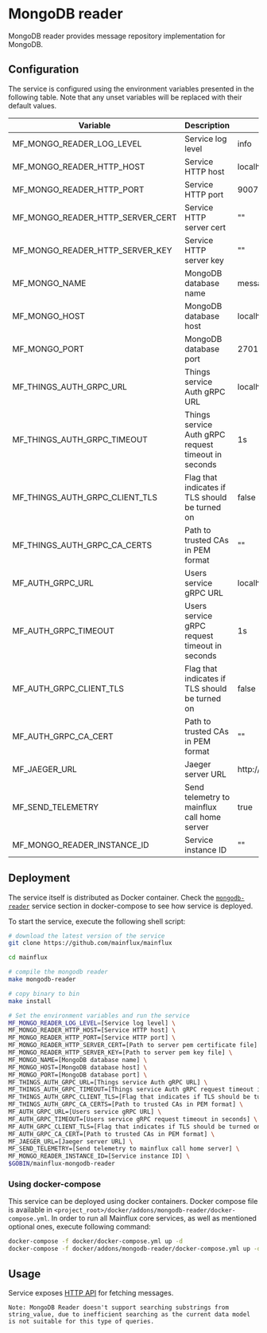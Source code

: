 # MongoDB reader

MongoDB reader provides message repository implementation for MongoDB.

## Configuration

The service is configured using the environment variables presented in the
following table. Note that any unset variables will be replaced with their
default values.

| Variable                         | Description                                         | Default                        |
| -------------------------------- | --------------------------------------------------- | ------------------------------ |
| MF_MONGO_READER_LOG_LEVEL        | Service log level                                   | info                           |
| MF_MONGO_READER_HTTP_HOST        | Service HTTP host                                   | localhost                      |
| MF_MONGO_READER_HTTP_PORT        | Service HTTP port                                   | 9007                           |
| MF_MONGO_READER_HTTP_SERVER_CERT | Service HTTP server cert                            | ""                             |
| MF_MONGO_READER_HTTP_SERVER_KEY  | Service HTTP server key                             | ""                             |
| MF_MONGO_NAME                    | MongoDB database name                               | messages                       |
| MF_MONGO_HOST                    | MongoDB database host                               | localhost                      |
| MF_MONGO_PORT                    | MongoDB database port                               | 27017                          |
| MF_THINGS_AUTH_GRPC_URL          | Things service Auth gRPC URL                        | localhost:7000                 |
| MF_THINGS_AUTH_GRPC_TIMEOUT      | Things service Auth gRPC request timeout in seconds | 1s                             |
| MF_THINGS_AUTH_GRPC_CLIENT_TLS   | Flag that indicates if TLS should be turned on      | false                          |
| MF_THINGS_AUTH_GRPC_CA_CERTS     | Path to trusted CAs in PEM format                   | ""                             |
| MF_AUTH_GRPC_URL                 | Users service gRPC URL                              | localhost:7001                 |
| MF_AUTH_GRPC_TIMEOUT             | Users service gRPC request timeout in seconds       | 1s                             |
| MF_AUTH_GRPC_CLIENT_TLS          | Flag that indicates if TLS should be turned on      | false                          |
| MF_AUTH_GRPC_CA_CERT             | Path to trusted CAs in PEM format                   | ""                             |
| MF_JAEGER_URL                    | Jaeger server URL                                   | http://jaeger:14268/api/traces |
| MF_SEND_TELEMETRY                | Send telemetry to mainflux call home server         | true                           |
| MF_MONGO_READER_INSTANCE_ID      | Service instance ID                                 | ""                             |

## Deployment

The service itself is distributed as Docker container. Check the [`mongodb-reader`](https://github.com/mainflux/mainflux/blob/master/docker/addons/mongodb-reader/docker-compose.yml#L16-L37) service section in
docker-compose to see how service is deployed.

To start the service, execute the following shell script:

```bash
# download the latest version of the service
git clone https://github.com/mainflux/mainflux

cd mainflux

# compile the mongodb reader
make mongodb-reader

# copy binary to bin
make install

# Set the environment variables and run the service
MF_MONGO_READER_LOG_LEVEL=[Service log level] \
MF_MONGO_READER_HTTP_HOST=[Service HTTP host] \
MF_MONGO_READER_HTTP_PORT=[Service HTTP port] \
MF_MONGO_READER_HTTP_SERVER_CERT=[Path to server pem certificate file] \
MF_MONGO_READER_HTTP_SERVER_KEY=[Path to server pem key file] \
MF_MONGO_NAME=[MongoDB database name] \
MF_MONGO_HOST=[MongoDB database host] \
MF_MONGO_PORT=[MongoDB database port] \
MF_THINGS_AUTH_GRPC_URL=[Things service Auth gRPC URL] \
MF_THINGS_AUTH_GRPC_TIMEOUT=[Things service Auth gRPC request timeout in seconds] \
MF_THINGS_AUTH_GRPC_CLIENT_TLS=[Flag that indicates if TLS should be turned on] \
MF_THINGS_AUTH_GRPC_CA_CERTS=[Path to trusted CAs in PEM format] \
MF_AUTH_GRPC_URL=[Users service gRPC URL] \
MF_AUTH_GRPC_TIMEOUT=[Users service gRPC request timeout in seconds] \
MF_AUTH_GRPC_CLIENT_TLS=[Flag that indicates if TLS should be turned on] \
MF_AUTH_GRPC_CA_CERT=[Path to trusted CAs in PEM format] \
MF_JAEGER_URL=[Jaeger server URL] \
MF_SEND_TELEMETRY=[Send telemetry to mainflux call home server] \
MF_MONGO_READER_INSTANCE_ID=[Service instance ID] \
$GOBIN/mainflux-mongodb-reader

```

### Using docker-compose

This service can be deployed using docker containers. Docker compose file is
available in `<project_root>/docker/addons/mongodb-reader/docker-compose.yml`.
In order to run all Mainflux core services, as well as mentioned optional ones,
execute following command:

```bash
docker-compose -f docker/docker-compose.yml up -d
docker-compose -f docker/addons/mongodb-reader/docker-compose.yml up -d
```

## Usage

Service exposes [HTTP API](https://api.mainflux.io/?urls.primaryName=readers-openapi.yml) for fetching messages.

```
Note: MongoDB Reader doesn't support searching substrings from string_value, due to inefficient searching as the current data model is not suitable for this type of queries.
```

[doc]: https://docs.mainflux.io
